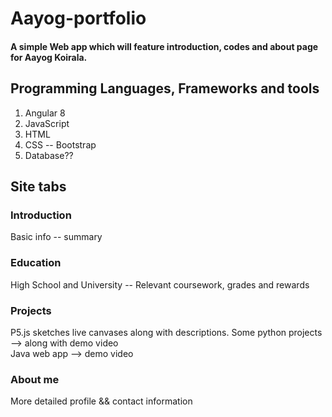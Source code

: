 # Aayog-portfolio

#### A simple Web app which will feature introduction, codes and about page for Aayog Koirala.
## Programming Languages, Frameworks and tools
<ol>
    <li> Angular 8 </li>
    <li> JavaScript</li>
    <li> HTML</li>
    <li> CSS -- Bootstrap</li>
    <li> Database??</li>
</ol>

## Site tabs
### Introduction
Basic info -- summary
### Education
High School and University -- Relevant coursework, grades and rewards
### Projects
P5.js sketches live canvases along with descriptions.
Some python projects --> along with demo video  
Java web app --> demo video 
### About me
More detailed profile && contact information

